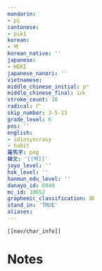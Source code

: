 ```yaml
---
mandarin:
- pǐ
cantonese:
- pik1
korean:
- 벽
korean_native: ''
japanese:
- HEKI
japanese_nanori: ''
vietnamese:
middle_chinese_initial: pʰ
middle_chinese_final: iᴇk
stroke_count: 18
radical: 疒
skip_number: 3-5-13
grade_level: 6
pos: ''
english:
- idiosyncrasy
- habit
羅馬字: peg
韓文: '[[퍽]]'
joyo_level: ''
hsk_level: ''
hanmun_edu_level: ''
danayo_id: 6040
mc_id: 10652
graphemic_classification: 辟
stand_in: 'TRUE'
aliases:
---
```

```meta-bind-embed
[[nav/char_info]]
```

# Notes

